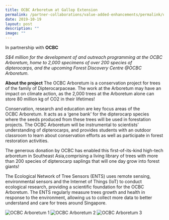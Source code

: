 ```yaml
---
title: OCBC Arboretum at Gallop Extension
permalink: /partner-collaborations/value-added-enhancements/permalink/ocbcarboretum/
date: 2019-10-19
layout: post
description: ""
image: ""
---
```


In partnership with **OCBC**

*S$4 million for the development of and outreach programming at the OCBC Arboretum, home to 2,000 specimens of over 200 species of dipterocarps, and the upcoming Forest Discovery Centre @OCBC Arboretum.*

**About the project**
The OCBC Arboretum is a conservation project for trees of the family of Dipterocarpaceae. The work at the Arboretum may have an impact on climate action, as the 2,000 trees at the Arboretum alone can store 80 million kg of CO2 in their lifetimes!

Conservation, research and education are key focus areas of the OCBC Arboretum. It acts as a ‘gene bank’ for the dipterocarp species where the seeds produced from these trees will be used in forestation projects. The OCBC Arboretum will be instrumental to scientists’ understanding of dipterocarps, and provides students with an outdoor classroom to learn about conservation efforts as well as participate in forest restoration activities.

The generous donation by OCBC has enabled this first-of-its-kind high-tech arboretum in Southeast Asia,comprising a living library of trees with more than 200 species of dipterocarp saplings that will one day grow into forest giants!  

The Ecological Network of Tree Sensors (ENTS) uses remote sensing, environmental sensors and the Internet of Things (IoT) to conduct ecological research, providing a scientific foundation for the OCBC Arboretum. The ENTS regularly measure trees growth and health in response to the environment, allowing us to collect more data to better understand and care for trees around Singapore.

![OCBC Arboretum 1](https://www.gardencityfund.gov.sg/-/media/gcf/projects/value-added-enhancements/ocbc-arboretum-1.ashx?h=127&w=200&hash=AFC573DA865C1689766E5C0D36A5C2F2) ![OCBC Arboretum 2](https://www.gardencityfund.gov.sg/-/media/gcf/projects/value-added-enhancements/ocbc-arboretum-2.ashx?h=126.5&w=208.667&hash=BE9B6ABF00C5F8879FBE0DA5E4B066CB) ![OCBC Arboretum 3](https://www.gardencityfund.gov.sg/-/media/gcf/projects/value-added-enhancements/ocbc-arboretum-3.ashx?h=125.833&w=192.333&hash=2C6499EB444455F5E4308D24598903AB)
